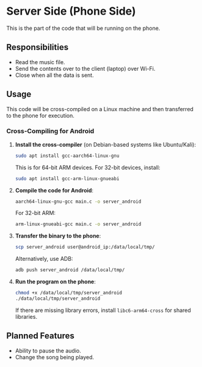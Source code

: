 # Server Side (Phone Side)
This is the part of the code that will be running on the phone.

## Responsibilities
+ Read the music file.
+ Send the contents over to the client (laptop) over Wi-Fi.
+ Close when all the data is sent.

## Usage
This code will be cross-compiled on a Linux machine and then transferred to the phone for execution.

### **Cross-Compiling for Android**
1. **Install the cross-compiler** (on Debian-based systems like Ubuntu/Kali):
   ```bash
   sudo apt install gcc-aarch64-linux-gnu
   ```
   This is for 64-bit ARM devices. For 32-bit devices, install:
   ```bash
   sudo apt install gcc-arm-linux-gnueabi
   ```

2. **Compile the code for Android**:
   ```bash
   aarch64-linux-gnu-gcc main.c -o server_android
   ```
   For 32-bit ARM:
   ```bash
   arm-linux-gnueabi-gcc main.c -o server_android
   ```

3. **Transfer the binary to the phone**:
   ```bash
   scp server_android user@android_ip:/data/local/tmp/
   ```
   Alternatively, use ADB:
   ```bash
   adb push server_android /data/local/tmp/
   ```

4. **Run the program on the phone**:
   ```bash
   chmod +x /data/local/tmp/server_android
   ./data/local/tmp/server_android
   ```
   If there are missing library errors, install `libc6-arm64-cross` for shared libraries.

## Planned Features
+ Ability to pause the audio.
+ Change the song being played.